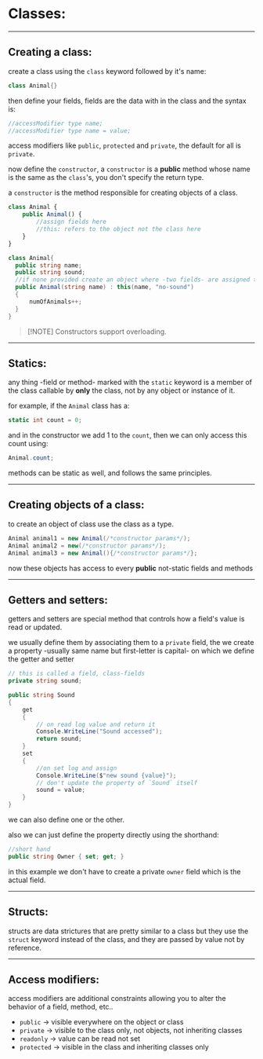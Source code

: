 <!-- @format -->

# Classes:

---

## Creating a class:

create a class using the `class` keyword followed by it's name:

```csharp
class Animal{}
```

then define your fields, fields are the data with in the class and the syntax is:

```csharp
//accessModifier type name;
//accessModifier type name = value;
```

access modifiers like `public`, `protected` and `private`, the default for all is `private`.

now define the `constructor`, a `constructor` is a **public** method whose name is the same as the `class`'s, you don't specify the return type.

a `constructor` is the method responsible for creating objects of a class.

```typescript
class Animal {
	public Animal() {
		//assign fields here
		//this: refers to the object not the class here
	}
}
```

```csharp
class Animal{
  public string name;
  public string sound;
  //if none provided create an object where -two fields- are assigned these values
  public Animal(string name) : this(name, "no-sound")
  {
      numOfAnimals++;
  }
}
```

> [!NOTE] Constructors support overloading.

---

## Statics:

any thing -field or method- marked with the `static` keyword is a member of the class callable by **only** the class, not by any object or instance of it.

for example, if the `Animal` class has a:

```csharp
static int count = 0;
```

and in the constructor we add 1 to the `count`, then we can only access this count using:

```csharp
Animal.count;
```

methods can be static as well, and follows the same principles.

---

## Creating objects of a class:

to create an object of class use the class as a type.

```csharp
Animal animal1 = new Animal(/*constructor params*/);
Animal animal2 = new(/*constructor params*/);
Animal animal3 = new Animal(){/*constructor params*/};
```

now these objects has access to every **public** not-static fields and methods

---

## Getters and setters:

getters and setters are special method that controls how a field's value is read or updated.

we usually define them by associating them to a `private` field, the we create a property -usually same name but first-letter is capital- on which we define the getter and setter

```csharp
// this is called a field, class-fields
private string sound;

public string Sound
{
    get
    {
        // on read log value and return it
        Console.WriteLine("Sound accessed");
        return sound;
    }
    set
    {
        //on set log and assign
        Console.WriteLine($"new sound {value}");
        // don't update the property of `Sound` itself
        sound = value;
    }
}
```

we can also define one or the other.

also we can just define the property directly using the shorthand:

```csharp
//short hand
public string Owner { set; get; }
```

in this example we don't have to create a private `owner` field which is the actual field.

---

## Structs:

structs are data strictures that are pretty similar to a class but they use the `struct` keyword instead of the class, and they are passed by value not by reference.

---

## Access modifiers:

access modifiers are additional constraints allowing you to alter the behavior of a field, method, etc..

- `public` -> visible everywhere on the object or class
- `private` -> visible to the class only, not objects, not inheriting classes
- `readonly` -> value can be read not set
- `protected` -> visible in the class and inheriting classes only
